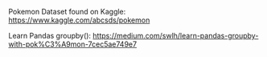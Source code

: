 Pokemon Dataset found on Kaggle: https://www.kaggle.com/abcsds/pokemon

Learn Pandas groupby(): https://medium.com/swlh/learn-pandas-groupby-with-pok%C3%A9mon-7cec5ae749e7
